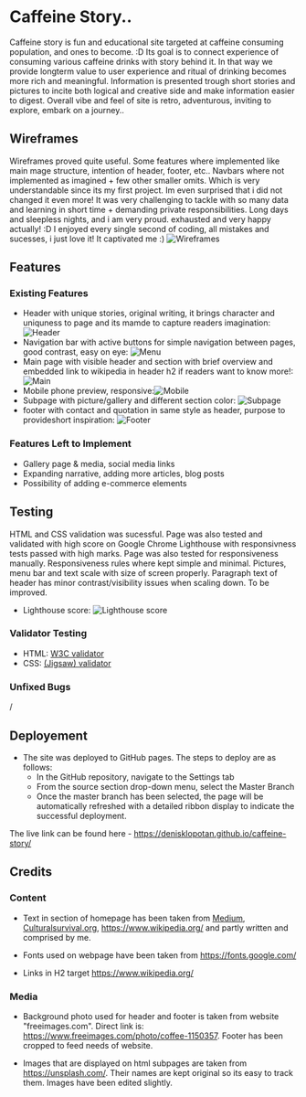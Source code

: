 # Caffeine Story..

Caffeine story is fun and educational site targeted at caffeine consuming population, and ones to become. :D
Its goal is to connect experience of consuming various caffeine drinks with story behind it.
In that way we provide longterm value to user experience and ritual of drinking becomes more rich and meaningful.
Information is presented trough short stories and pictures to incite both logical and creative side and make information easier to digest.
Overall vibe and feel of site is retro, adventurous, inviting to explore, embark on a journey..

## Wireframes

Wireframes proved quite useful. Some features where implemented like main mage structure, intention of header, footer, etc.. Navbars where not implemented as imagined + few other smaller omits. Which is very understandable since its my first project. Im even surprised that i did not changed it even more! It was very challenging to tackle with so many data and learning in short time + demanding private responsibilities. Long days and sleepless nights, and i am very proud. exhausted and very happy actually! :D I enjoyed every single second of coding, all mistakes and sucesses, i just love it! It captivated me :) ![Wireframes](assets/images/wireframes-md.jpg)

## Features

### Existing Features

* Header with unique stories, original writing, it brings character and uniquness to page and its mamde to capture readers imagination: ![Header](assets/images/header-md.jpg)
* Navigation bar with active buttons for simple navigation between pages, good contrast, easy on eye: ![Menu](assets/images/navbar-md.jpg)
* Main page with visible header and section with brief overview and embedded link to wikipedia in header h2 if readers want to know more!: ![Main](assets/images/main-md.jpg)
* Mobile phone preview, responsive:![Mobile](assets/images/mobile-md.jpg)
* Subpage with picture/gallery and different section color: ![Subpage](assets/images/subpage-md.jpg)
* footer with contact and quotation in same style as header, purpose to provideshort inspiration: ![Footer](assets/images/footer-md.jpg)

### Features Left to Implement

* Gallery page & media, social media links
* Expanding narrative, adding more articles, blog posts
* Possibility of adding e-commerce elements

## Testing

HTML and CSS validation was sucessful.
Page was also tested and validated with high score on Google Chrome Lighthouse with responsivness tests passed with high marks.
Page was also tested for responsiveness manually. Responsiveness rules where kept simple and minimal. Pictures, menu bar and text scale with size of screen properly.
Paragraph text of header has minor contrast/visibility issues when scaling down. To be improved. 

* Lighthouse score: ![Lighthouse score](assets/images/lighthouse-score.jpg)

### Validator Testing

* HTML: [W3C validator](https://validator.w3.org/nu/?doc=https%3A%2F%2Fdenisklopotan.github.io%2Fcaffeine-story%2F)
* CSS: [(Jigsaw) validator](http://jigsaw.w3.org/css-validator/validator?uri=https%3A%2F%2Fdenisklopotan.github.io%2Fcaffeine-story%2F&profile=css3svg&usermedium=all&warning=1&vextwarning=)

### Unfixed Bugs

/

## Deployement

- The site was deployed to GitHub pages. The steps to deploy are as follows: 
  - In the GitHub repository, navigate to the Settings tab 
  - From the source section drop-down menu, select the Master Branch
  - Once the master branch has been selected, the page will be automatically refreshed with a detailed ribbon display to indicate the successful deployment. 

The live link can be found here - https://denisklopotan.github.io/caffeine-story/

## Credits

### Content

* Text in section of homepage has been taken from [Medium](https://macromoltek.medium.com/caffeine-the-good-the-bad-and-the-history-a1bad46fcd06), [Culturalsurvival.org](https://www.culturalsurvival.org/publications/cultural-survival-quarterly/eyes-forest-0), https://www.wikipedia.org/ and partly written and comprised by me.

* Fonts used on webpage have been taken from https://fonts.google.com/

* Links in H2 target https://www.wikipedia.org/

### Media

* Background photo used for header and footer is taken from website "freeimages.com". Direct link is: https://www.freeimages.com/photo/coffee-1150357. Footer has been cropped to feed needs of website.

* Images that are displayed on html subpages are taken from https://unsplash.com/. Their names are kept original so its easy to track them. Images have been edited slightly.
